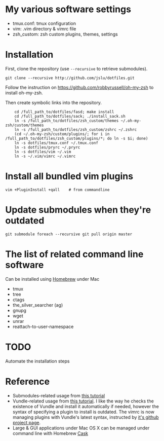 # My various software settings
* tmux.conf: tmux configuration
* vim: .vim directory & vimrc file
* zsh_custom: zsh custom plugins, themes, settings

# Installation
First, clone the repository (use `--recursive` to retrieve submodules).

	git clone --recursive http://github.com/jslu/dotfiles.git

Follow the instruction on https://github.com/robbyrussell/oh-my-zsh to install oh-my-zsh.

Then create symbolic links into the repository.

~~~
    cd /full_path_to/dotfiles/fasd; make install
    cd /full_path_to/dotfiles/sack; ./install_sack.sh
	ln -s /full_path_to/dotfiles/zsh_custom/themes ~/.oh-my-zsh/custom/themes
	ln -s /full_path_to/dotfiles/zsh_custom/zshrc ~/.zshrc
	(cd ~/.oh-my-zsh/custom/plugins/; for i in /full_path_to/dotfiles/zsh_custom/plugins/*; do ln -s $i; done)
	ln -s dotfiles/tmux.conf ~/.tmux.conf
	ln -s dotfiles/pryrc ~/.pryrc
	ln -s dotfiles/vim ~/.vim
	ln -s ~/.vim/vimrc ~/.vimrc
~~~

# Install all bundled vim plugins
	vim +PluginInstall +qall	# from commandline

# Update submodules when they're outdated
	git submodule foreach --recursive git pull origin master

# The list of related command line software
Can be installed using [Homebrew][1] under Mac

* tmux
* tree
* ctags
* the_silver_searcher (ag)
* gnupg
* wget
* unrar
* reattach-to-user-namespace

# TODO
Automate the installation steps

# Reference
* Submodules-related usage from [this tutorial][2]
* Vundle-related usage from [this tutorial][3]. I like the way he checks the existence of Vundle and install it automatically if needed, however the syntax of specifying a plugin to install is outdated. The vimrc is now managing plugins with Vundle's latest syntax, instructed by [it's github project page][4].
* Large & GUI applications under Mac OS X can be managed under command line with Homebrew [Cask][5]

[1]: http://brew.sh/    "Homebrew - The missing package manager for OS X"
[2]: http://blog.chh.tw/posts/git-submodule/	"Git Submodule 用法筆記"
[3]: http://blog.chh.tw/posts/vim-vundle/	"更好用的 Vim 外掛管理工具：Vundle"
[4]: https://github.com/gmarik/Vundle.vim	"Vundle, the plug-in manager for Vim"
[5]: http://caskroom.io/    "Cask"
